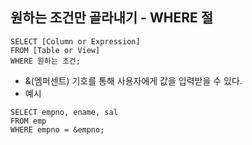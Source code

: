 ## 원하는 조건만 골라내기 - WHERE 절

```
SELECT [Column or Expression]
FROM [Table or View]
WHERE 원하는 조건;
```

- &(엠퍼센트) 기호를 통해 사용자에게 값을 입력받을 수 있다.
- 예시
```
SELECT empno, ename, sal
FROM emp
WHERE empno = &empno;
```